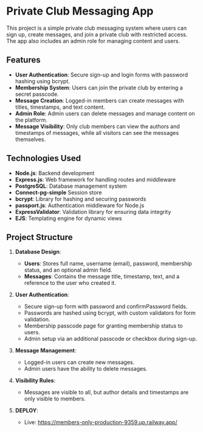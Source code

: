 # Private Club Messaging App

This project is a simple private club messaging system where users can sign up, create messages, and join a private club with restricted access. The app also includes an admin role for managing content and users.

## Features

- **User Authentication**: Secure sign-up and login forms with password hashing using bcrypt.
- **Membership System**: Users can join the private club by entering a secret passcode.
- **Message Creation**: Logged-in members can create messages with titles, timestamps, and text content.
- **Admin Role**: Admin users can delete messages and manage content on the platform.
- **Message Visibility**: Only club members can view the authors and timestamps of messages, while all visitors can see the messages themselves.

## Technologies Used

- **Node.js**: Backend development
- **Express.js**: Web framework for handling routes and middleware
- **PostgreSQL**: Database management system
- **Connect-pg-simple** Session store
- **bcrypt**: Library for hashing and securing passwords
- **passport.js**: Authentication middleware for Node.js
- **ExpressValidator**: Validation library for ensuring data integrity
- **EJS**: Templating engine for dynamic views

## Project Structure

1. **Database Design**:

   - **Users**: Stores full name, username (email), password, membership status, and an optional admin field.
   - **Messages**: Contains the message title, timestamp, text, and a reference to the user who created it.

2. **User Authentication**:

   - Secure sign-up form with password and confirmPassword fields.
   - Passwords are hashed using bcrypt, with custom validators for form validation.
   - Membership passcode page for granting membership status to users.
   - Admin setup via an additional passcode or checkbox during sign-up.

3. **Message Management**:

   - Logged-in users can create new messages.
   - Admin users have the ability to delete messages.

4. **Visibility Rules**:

   - Messages are visible to all, but author details and timestamps are only visible to members.

5. **DEPLOY**:

   - Live: https://members-only-production-9359.up.railway.app/
